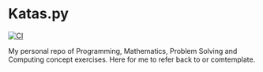 # Katas.py

[![CI](https://github.com/BhawickJain/katas.py/actions/workflows/ci.yml/badge.svg)](https://github.com/BhawickJain/katas.py/actions/workflows/ci.yml)

My personal repo of Programming, Mathematics, Problem Solving and Computing concept exercises. Here for me to refer back to or comtemplate.